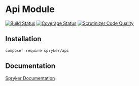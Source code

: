 # Api Module
[![Build Status](https://travis-ci.org/spryker/Api.svg)](https://travis-ci.org/spryker/Api)
[![Coverage Status](https://coveralls.io/repos/github/spryker/Api/badge.svg)](https://coveralls.io/github/spryker/Api)
[![Scrutinizer Code Quality](https://scrutinizer-ci.com/g/spryker/Api/badges/quality-score.png?b=master)](https://scrutinizer-ci.com/g/spryker/Api/?branch=master)

## Installation

```
composer require spryker/api
```

## Documentation

[Spryker Documentation](https://spryker.github.io)

